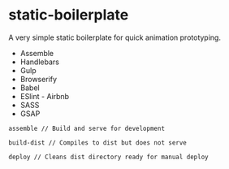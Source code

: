 # static-boilerplate
A very simple static boilerplate for quick animation prototyping.

* Assemble
* Handlebars
* Gulp
* Browserify
* Babel
* ESlint - Airbnb
* SASS
* GSAP

```
assemble // Build and serve for development
```

```
build-dist // Compiles to dist but does not serve
```

```
deploy // Cleans dist directory ready for manual deploy
```